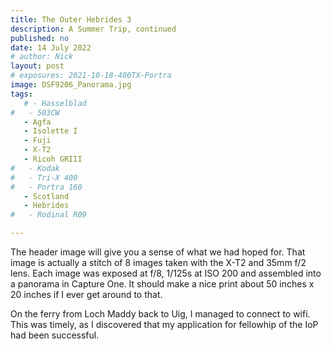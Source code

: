 ```yaml
---
title: The Outer Hebrides 3
description: A Summer Trip, continued
published: no
date: 14 July 2022
# author: Nick
layout: post
# exposures: 2021-10-18-400TX-Portra
image: DSF9206_Panorama.jpg
tags:
   # - Hasselblad
#   - 503CW
   - Agfa
   - Isolette I
   - Fuji
   - X-T2
   - Ricoh GRIII
#   - Kodak
#   - Tri-X 400
#   - Portra 160
   - Scotland
   - Hebrides
#   - Rodinal R09

---
```



The header image will give you a sense of what we had hoped for. That image is actually a stitch of 8 images taken with the X-T2 and 35mm f/2 lens. Each image was exposed at f/8, 1/125s at ISO 200 and assembled into a panorama in Capture One. It should make a nice print about 50 inches x 20 inches if I ever get around to that.

On the ferry from Loch Maddy back to Uig, I managed to connect to wifi. This was timely, as I discovered that my application for fellowhip of the IoP had been successful. 